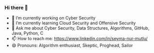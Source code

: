 ### Hi there 👋

- 🔭 I’m currently working on Cyber Security
- 🌱 I’m currently learning Cloud Security and Offensive Security
- 💬 Ask me about Cyber Security, Data Structures, Algorithms, GitHub, Java, Python, C
- 📫 How to reach me: https://www.linkedin.com/in/seyma-nur-mutlu/
- 😄 Pronouns: Algorithm enthusiast, Skeptic, Proghead, Sailor
